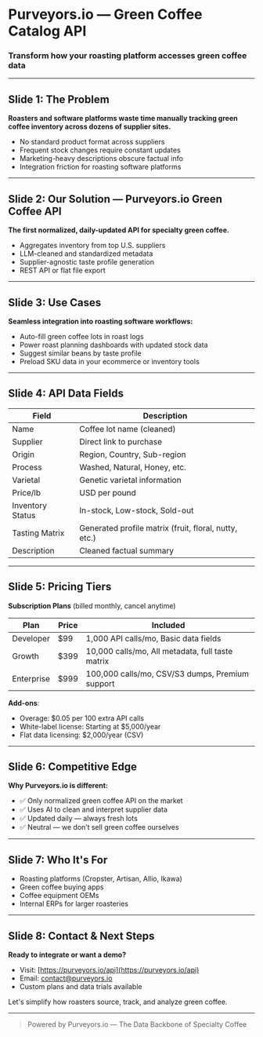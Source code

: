 # Purveyors.io — Green Coffee Catalog API

### Transform how your roasting platform accesses green coffee data

---

## Slide 1: The Problem
**Roasters and software platforms waste time manually tracking green coffee inventory across dozens of supplier sites.**

- No standard product format across suppliers
- Frequent stock changes require constant updates
- Marketing-heavy descriptions obscure factual info
- Integration friction for roasting software platforms

---

## Slide 2: Our Solution — Purveyors.io Green Coffee API
**The first normalized, daily-updated API for specialty green coffee.**

- Aggregates inventory from top U.S. suppliers
- LLM-cleaned and standardized metadata
- Supplier-agnostic taste profile generation
- REST API or flat file export

---

## Slide 3: Use Cases
**Seamless integration into roasting software workflows:**

- Auto-fill green coffee lots in roast logs
- Power roast planning dashboards with updated stock data
- Suggest similar beans by taste profile
- Preload SKU data in your ecommerce or inventory tools

---

## Slide 4: API Data Fields
| Field | Description |
|-------|-------------|
| Name | Coffee lot name (cleaned) |
| Supplier | Direct link to purchase |
| Origin | Region, Country, Sub-region |
| Process | Washed, Natural, Honey, etc. |
| Varietal | Genetic varietal information |
| Price/lb | USD per pound |
| Inventory Status | In-stock, Low-stock, Sold-out |
| Tasting Matrix | Generated profile matrix (fruit, floral, nutty, etc.) |
| Description | Cleaned factual summary |

---

## Slide 5: Pricing Tiers
**Subscription Plans** (billed monthly, cancel anytime)

| Plan | Price | Included |
|------|-------|----------|
| Developer | $99 | 1,000 API calls/mo, Basic data fields |
| Growth | $399 | 10,000 calls/mo, All metadata, full taste matrix |
| Enterprise | $999 | 100,000 calls/mo, CSV/S3 dumps, Premium support |

**Add-ons**:
- Overage: $0.05 per 100 extra API calls
- White-label license: Starting at $5,000/year
- Flat data licensing: $2,000/year (CSV)

---

## Slide 6: Competitive Edge
**Why Purveyors.io is different:**

- ✅ Only normalized green coffee API on the market
- ✅ Uses AI to clean and interpret supplier data
- ✅ Updated daily — always fresh lots
- ✅ Neutral — we don’t sell green coffee ourselves

---

## Slide 7: Who It's For
- Roasting platforms (Cropster, Artisan, Allio, Ikawa)
- Green coffee buying apps
- Coffee equipment OEMs
- Internal ERPs for larger roasteries

---

## Slide 8: Contact & Next Steps
**Ready to integrate or want a demo?**

- Visit: [https://purveyors.io/api](https://purveyors.io/api)
- Email: contact@purveyors.io
- Custom plans and data trials available

Let's simplify how roasters source, track, and analyze green coffee.

---

> Powered by Purveyors.io — The Data Backbone of Specialty Coffee


